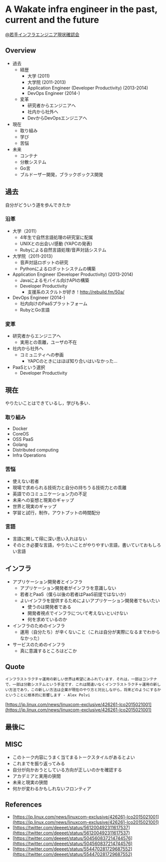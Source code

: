 # A Wakate infra engineer in the past, current and the future

[@若手インフラエンジニア現状確認会](https://twitter.com/hfm/status/558268064941088771)

## Overview

- 過去
    - 経歴
        - 大学 (2011)
        - 大学院 (2011-2013)
        - Application Engineer (Developer Productivity) (2013-2014)
        - DevOps Engineer (2014-)
    - 変革
        - 研究者からエンジニアへ
        - 社内から社外へ
        - DevからDevOpsエンジニアへ
- 現在
    - 取り組み
    - 学び
    - 苦悩
- 未来
     - コンテナ
     - 分散システム
     - Go言
     - ブルドーザー開発，ブラックボックス開発

## 過去

自分がどういう道を歩んできたか

### 沿革

- 大学（2011）
    - 4年生で自然言語処理の研究室に配属
    - UNIXとの出会い/感動 (YAPCの発表)
    - Rubyによる自然言語処理/音声対話システム
- 大学院（2011-2013）
    - 音声対話ロボットの研究
    - Pythonによるロボットシステムの構築
- Application Engineer (Developer Productivity) (2013-2014)
    - Javaによるモバイル向けAPIの構築
    - Developer Productivity
        - 支援系のスクルトが好き！http://rebuild.fm/50a/
- DevOps Engineer (2014-)    
    - 社内向けのPaaSプラットフォーム
    - RubyとGo言語

### 変革

- 研究者からエンジニアへ
    - 実用との乖離，ユーザの不在
- 社内から社外へ
    - コミュニティへの参画
        - YAPCのときにはほぼ知り合いはいなかった...
- PaaSという選択
    - Developer Productivity

## 現在

やりたいことはできているし，学びも多い．

### 取り組み

- Docker
- CoreOS
- OSS PaaS
- Golang
- Distributed computing
- Infra Operations

### 苦悩

- 使えない若者
- 現場で求められる技術力と自分の持ちうる技術力との乖離
- 英語でのコミュニケーション力の不足
- 未来への妄想と現実のギャップ        
- 世界と現実のギャップ
- 学習と試行，制作，アウトプットの時間配分

### 言語

- 言語に関して得に深い思い入れはない
- そのとき必要な言語，やりたいことがやりやすい言語，書いていておもしろい言語

## インフラ

- アプリケーション開発者とインフラ
    - アプリケーション開発者がインフラを意識しない
    - 若者とPaaS（僕ら以後の若者はPaaS前提ではないか）
    - よいインフラを提供するためによいアプリケーション開発者でもいたい
        - 使うのは開発者である
        - 開発者視点でインフラについて考えないといけない
        - 何を求めているのか
- インフラのためのインフラ
    - 運用（自分たち）が辛くないこと（これは自分が実際になるまでわからなかった） 
- サービスのためのインフラ
    - 真に意識するところはどこか

## Quote

```
インフラストラクチャ運用の新しい世界は希望にあふれています．それは，一部はコンテナで，一部は分散システムという手法です．これは間違いなくインフラストラクチャ運用の新しい方法であり，この新しい方法は企業が現在のやり方と対比しながら，将来どのようにするかということに根本的に影響します - Alex Polvi
```

[https://jp.linux.com/news/linuxcom-exclusive/426261-lco2015021001](https://jp.linux.com/news/linuxcom-exclusive/426261-lco2015021001)

## 最後に


## MISC

- このトーク内容にうまく当てまるトークスタイルがあるとよい
- これまでを振り返ってみる
- 自分が向かおうとしている方向が正しいのかを確認する
- アカデミアと実用の狭間
- 未来と現実の狭間
- 何かが変わるかもしれないフロンティア


## References

- [https://jp.linux.com/news/linuxcom-exclusive/426261-lco2015021001](https://jp.linux.com/news/linuxcom-exclusive/426261-lco2015021001)
- [https://twitter.com/deeeet/status/561200492311617537](https://twitter.com/deeeet/status/561200492311617537)
- [https://twitter.com/deeeet/status/504560837214744576](https://twitter.com/deeeet/status/504560837214744576)
- [https://twitter.com/deeeet/status/554470281729687552](https://twitter.com/deeeet/status/554470281729687552)
